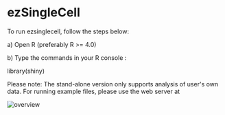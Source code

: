 # ezSingleCell

To run ezsinglecell, follow the steps below:

a) Open R (preferably R >= 4.0)

b) Type the commands in your R console :

library(shiny)


Please note: The stand-alone version only supports analysis of user's own data. For running example files, please use the web server at 

![overview](https://user-images.githubusercontent.com/8286779/229040832-dc4c7e79-6a8c-4799-9ba2-85404322dd41.png)
